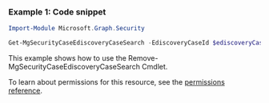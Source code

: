 ### Example 1: Code snippet

```powershellImport-Module Microsoft.Graph.Security

Get-MgSecurityCaseEdiscoveryCaseSearch -EdiscoveryCaseId $ediscoveryCaseId -EdiscoverySearchId $ediscoverySearchId
```
This example shows how to use the Remove-MgSecurityCaseEdiscoveryCaseSearch Cmdlet.
To learn about permissions for this resource, see the [permissions reference](/graph/permissions-reference).

